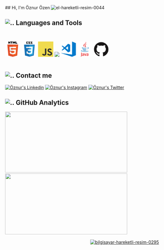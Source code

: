 <div align="left">
## Hi, I'm Öznur Özen <a><img height="50rem" src="https://www.hareketligifler.net/data/media/81/el-hareketli-resim-0044.gif" border="0" alt="el-hareketli-resim-0044" /></a>

<!--
**oznurozen/oznurozen** is a ✨ _special_ ✨ repository because its `README.md` (this file) appears on your GitHub profile.

Here are some ideas to get you started:

- 🔭 I’m currently working on ...
- 🌱 I’m currently learning ...
- 👯 I’m looking to collaborate on ...
- 🤔 I’m looking for help with ...
- 💬 Ask me about ...
- 📫 How to reach me: ...
- 😄 Pronouns: ...
- ⚡ Fun fact: ...![image](https://user-images.githubusercontent.com/71924410/122061745-78121800-cdf7-11eb-8133-14e87a0bfb93.png)

-->

## <img alt=".." height="25rem" src="https://user-images.githubusercontent.com/71924410/122061745-78121800-cdf7-11eb-8133-14e87a0bfb93.png" /> **Languages and Tools**
<br>

<code><img alt="HTML5" height="50rem" src="https://raw.githubusercontent.com/github/explore/80688e429a7d4ef2fca1e82350fe8e3517d3494d/topics/html/html.png" /></code>
<code><img alt="CSS3" height="50rem" src="https://raw.githubusercontent.com/github/explore/80688e429a7d4ef2fca1e82350fe8e3517d3494d/topics/css/css.png" /></code>
<code><img height="50rem" src="https://raw.githubusercontent.com/github/explore/80688e429a7d4ef2fca1e82350fe8e3517d3494d/topics/javascript/javascript.png"></code>
<code><img height="50rem" src="https://img.icons8.com/color/2x/bootstrap.png" /></code>
<code><img alt="Visual Studio Code" height="50rem" src="https://raw.githubusercontent.com/github/explore/80688e429a7d4ef2fca1e82350fe8e3517d3494d/topics/visual-studio-code/visual-studio-code.png" /></code>
<code><img alt="Java" height="50rem" src="https://raw.githubusercontent.com/devicons/devicon/master/icons/java/java-original-wordmark.svg" /></code>
<code><img alt="github" height="50rem" src="https://raw.githubusercontent.com/devicons/devicon/master/icons/github/github-original.svg" /></code>
<br>
<br>

## <img alt=".." height="25rem" src="https://user-images.githubusercontent.com/71924410/122061745-78121800-cdf7-11eb-8133-14e87a0bfb93.png" /> Contact me

<a href="https://www.linkedin.com/in/%C3%B6znur-%C3%B6zen-74b25b205/" target="_blank" rel="nofollow"><img height="100rem" alt="Öznur's Linkedin" src="https://cdn.pixabay.com/photo/2017/10/04/11/45/linkedin-2815918_960_720.jpg" /></a>
<a href="https://www.instagram.com/oznur_ozennn/" target="_blank" rel="nofollow"><img height="100rem" alt="Öznur's Instagram" src="https://cdn.pixabay.com/photo/2017/10/04/11/45/instagram-2815919_1280.jpg" /></a>
<a href="https://twitter.com/oznur_ozenn" target="_blank" rel="nofollow"><img height="100rem" alt="Öznur's Twitter" src="https://cdn.pixabay.com/photo/2017/10/04/11/45/twitter-2815914_1280.jpg" /></a>

## <img alt=".." height="25rem" src="https://user-images.githubusercontent.com/71924410/122061745-78121800-cdf7-11eb-8133-14e87a0bfb93.png" /> GitHub Analytics

<code><img width="400rem" height="200rem" src="https://github-readme-stats.vercel.app/api?username=oznurozen&&show_icons=true&title_color=ffffff&icon_color=bb2acf&text_color=daf7dc&bg_color=151515"></code>
<img width="400rem" height="200rem" src="https://github-readme-stats.vercel.app/api/top-langs/?username=oznurozen&layout=compact">
  </div>
  <div align=right>
  <a href="https://www.hareketligifler.net/cat-bilgisayarlar-56.htm"><img src="https://www.hareketligifler.net/data/media/56/bilgisayar-hareketli-resim-0295.gif" border="0" alt="bilgisayar-hareketli-resim-0295" /></a>
  </div>







